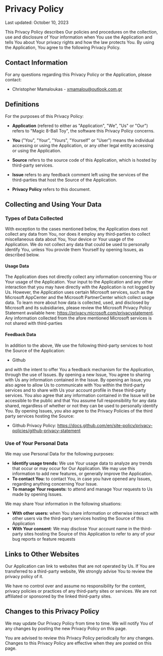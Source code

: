 # Privacy Policy

Last updated: October 10, 2023

This Privacy Policy describes Our policies and procedures on the collection, use and disclosure of Your information when You use the Application and tells You about Your privacy rights and how the law protects You. By using the Application, You agree to the following Privacy Policy.

## Contact Information

For any questions regarding this Privacy Policy or the Application, please contact:

- Christopher Mamaloukas - xmamalou@outlook.com.gr

## Definitions

For the purposes of this Privacy Policy:

- __Application__ (refered to either as "Application", "We", "Us" or "Our") refers to "Magic 8-Ball Toy", the software this Privacy Policy concerns.

- __You__ ("You", "Your", "Yours", "Yourself" or "User") means the individual accessing or using the Application, or any other legal entity accessing or using the Application. 

- __Source__ refers to the source code of this Application, which is hosted by third-party services.

- __Issue__ refers to any feedback comment left using the services of the third-parties that host the Source of the Application.

- __Privacy Policy__ refers to this document.

## Collecting and Using Your Data

### Types of Data Collected

With exception to the cases mentioned below, the Application does not collect any data from You, nor does it employ any third-parties to collect miscellaneous data about You, Your device or Your usage of the Application. We do not collect any data that could be used to personally identify You, unless You provide them Yourself by opening Issues, as described below. 

#### Usage Data

The Application does not directly collect any information concerning You or Your usage of the Application. Your input to the Application and any other interaction that you may have directly with the Application is not logged by Us. However, the Application uses certain Microsoft services, such as the Microsoft AppCenter and the Microsoft PartnerCenter which collect usage data. To learn more about how data is collected, used, and disclosed by Microsoft and its subsidiaries, please review the Microsoft Privacy Policy Statement available here: https://privacy.microsoft.com/privacystatement. Any information collected from the afore mentioned Microsoft services is not shared with third-parties

#### Feedback Data

In addition to the above, We use the following third-party services to host the Source of the Application:

- Github

and with the intent to offer You a feedback mechanism for the Application, through the use of Issues. By opening a new Issue, You agree to sharing with Us any information contained in the Issue. By opening an Issue, you also agree to allow Us to communicate with You within the third-party services and to share with Us your account profile in these third-party services. You also agree that any information contained in the Issue will be accessible to the public and that You assume full responsibility for any data shared, regardless of whether or not they can be used to personally identify You. By opening Issues, you also agree to the Privacy Policies of the third party services hosting the Source:

- Github Privacy Policy: https://docs.github.com/en/site-policy/privacy-policies/github-privacy-statement

### Use of Your Personal Data

We may use Personal Data for the following purposes:

- __Identify usage trends:__ We use Your usage data to analyze any trends that occur or may occur for Our Application. We may use this information to add new features, or generally improve the Application.
- __To contact You:__ to contact You, in case you have opened any Issues, regarding anything concerning Your Issue.
- __To manage Your requests:__ to attend and manage Your requests to Us made by opening Issues.

We may share Your information in the following situations:

- __With other users:__ when You share information or otherwise interact with other users via the third-party services hosting the Source of this Application
- __With Your consent__: We may disclose Your account name in the third-party sites hosting the Source of this Application to refer to any of your bug reports or feature requests

## Links to Other Websites

Our Application can link to websites that are not operated by Us. If You are transferred to a third-party website, We strongly advise You to review the privacy policy of it.

We have no control over and assume no responsibility for the content, privacy policies or practices of any third-party sites or services. We are not affiliated or sponsored by the linked third-party sites.

## Changes to this Privacy Policy

We may update Our Privacy Policy from time to time. We will notify You of any changes by posting the new Privacy Policy on this page.

You are advised to review this Privacy Policy periodically for any changes. Changes to this Privacy Policy are effective when they are posted on this page.